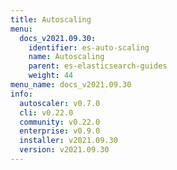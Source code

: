 ```yaml
---
title: Autoscaling
menu:
  docs_v2021.09.30:
    identifier: es-auto-scaling
    name: Autoscaling
    parent: es-elasticsearch-guides
    weight: 44
menu_name: docs_v2021.09.30
info:
  autoscaler: v0.7.0
  cli: v0.22.0
  community: v0.22.0
  enterprise: v0.9.0
  installer: v2021.09.30
  version: v2021.09.30
---
```


